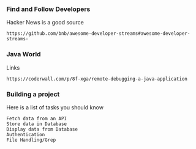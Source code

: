 ### Find and Follow Developers

Hacker News is a good source

```
https://github.com/bnb/awesome-developer-streams#awesome-developer-streams-
```

### Java World

Links

```
https://coderwall.com/p/8f-xga/remote-debugging-a-java-application
```

### Building a project

Here is a list of tasks you should know

```
Fetch data from an API
Store data in Database
Display data from Database
Authentication
File Handling/Grep
```



